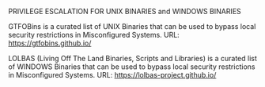 PRIVILEGE ESCALATION FOR UNIX BINARIES and  WINDOWS BINARIES


GTFOBins is a curated list of UNIX Binaries that can be used to bypass local security restrictions in Misconfigured Systems.
      URL: https://gtfobins.github.io/


LOLBAS (Living Off The Land Binaries, Scripts and Libraries) is a curated list of WINDOWS Binaries that can be used to bypass local security restrictions in Misconfigured Systems.
      URL: https://lolbas-project.github.io/
